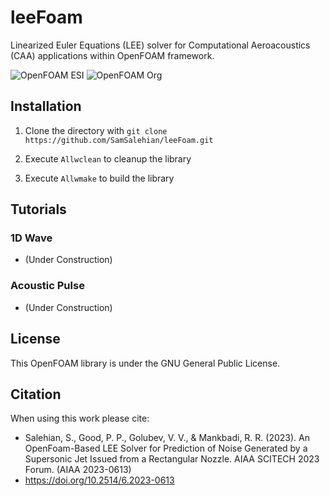 # leeFoam
Linearized Euler Equations (LEE) solver for Computational Aeroacoustics (CAA) applications within OpenFOAM framework.

![OpenFOAM ESI](https://github.com/WENO-OF/WENOEXT/actions/workflows/c-ofESI.yml/badge.svg)
![OpenFOAM Org](https://github.com/WENO-OF/WENOEXT/actions/workflows/c-ofORG.yml/badge.svg) 

## Installation

1. Clone the directory with
    `git clone https://github.com/SamSalehian/leeFoam.git`

2. Execute `Allwclean` to cleanup the library 

3. Execute `Allwmake` to build the library


## Tutorials

### 1D Wave
* (Under Construction)

### Acoustic Pulse

* (Under Construction)

## License
This OpenFOAM library is under the GNU General Public License.

## Citation
When using this work please cite:

* Salehian, S., Good, P. P., Golubev, V. V., & Mankbadi, R. R. (2023). An OpenFoam-Based LEE Solver for Prediction of Noise Generated by a Supersonic Jet Issued from a Rectangular Nozzle. AIAA SCITECH 2023 Forum. (AIAA 2023-0613)
* https://doi.org/10.2514/6.2023-0613 